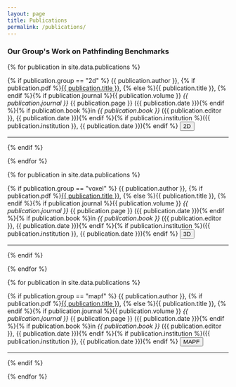 ```yaml
---
layout: page
title: Publications
permalink: /publications/
---
```


<h3>Our Group's Work on Pathfinding Benchmarks</h3>

<!-- <h3>2D Benchmarks</h3> -->
{% for publication in site.data.publications %}

{% if publication.group == "2d" %}
{{ publication.author }}, {% if publication.pdf %}<a href="{{ site.baseurl }}/assets/pdf/{{ publication.pdf }}.pdf" target="_blank">{{ publication.title }}</a>, {% else %}{{ publication.title }}, {% endif %}{% if publication.journal %}{{ publication.volume }} _{{ publication.journal }}_ {{ publication.page }} ({{ publication.date }}){% endif %}{% if publication.book %}in _{{ publication.book }}_ ({{ publication.editor }}, {{ publication.date }}){% endif %}{% if publication.institution %}({{ publication.institution }}, {{ publication.date }}){% endif %}&nbsp;<a href="{{ site.url }}{{ site.baseurl }}/2d-benchmarks/"><button class='button syllabus'>2D</button></a>

---
{% endif %}

{% endfor %}

<!-- <h3>Voxel Benchmarks</h3> -->
{% for publication in site.data.publications %}

{% if publication.group == "voxel" %}
{{ publication.author }}, {% if publication.pdf %}<a href="{{ site.baseurl }}/assets/pdf/{{ publication.pdf }}.pdf" target="_blank">{{ publication.title }}</a>, {% else %}{{ publication.title }}, {% endif %}{% if publication.journal %}{{ publication.volume }} _{{ publication.journal }}_ {{ publication.page }} ({{ publication.date }}){% endif %}{% if publication.book %}in _{{ publication.book }}_ ({{ publication.editor }}, {{ publication.date }}){% endif %}{% if publication.institution %}({{ publication.institution }}, {{ publication.date }}){% endif %}&nbsp;<a href="{{ site.url }}{{ site.baseurl }}/3d-benchmarks/voxel-maps/"><button class='button syllabus'>3D</button></a>

---
{% endif %}

{% endfor %}

<!-- <h3>MAPF Benchmarks</h3> -->
{% for publication in site.data.publications %}

{% if publication.group == "mapf" %}
{{ publication.author }}, {% if publication.pdf %}<a href="{{ site.baseurl }}/assets/pdf/{{ publication.pdf }}.pdf" target="_blank">{{ publication.title }}</a>, {% else %}{{ publication.title }}, {% endif %}{% if publication.journal %}{{ publication.volume }} _{{ publication.journal }}_ {{ publication.page }} ({{ publication.date }}){% endif %}{% if publication.book %}in _{{ publication.book }}_ ({{ publication.editor }}, {{ publication.date }}){% endif %}{% if publication.institution %}({{ publication.institution }}, {{ publication.date }}){% endif %}&nbsp;<a href="{{ site.url }}{{ site.baseurl }}/mapf-benchmarks/"><button class='button syllabus'>MAPF</button></a>

---
{% endif %}

{% endfor %}